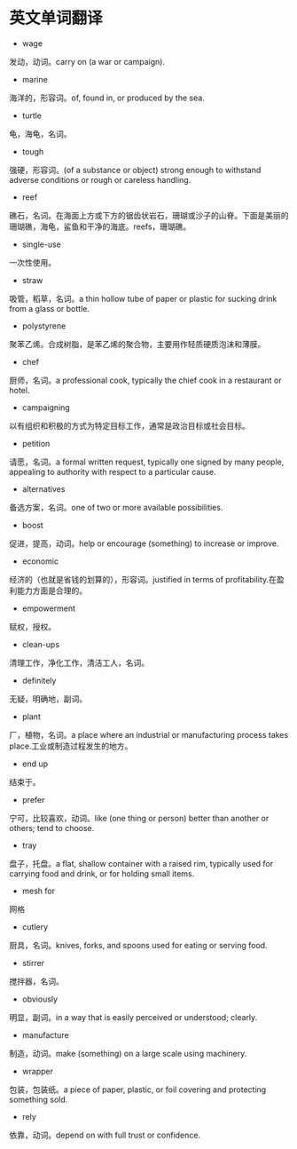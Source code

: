 # 英文单词翻译

* wage

发动，动词。carry on (a war or campaign).

* marine

海洋的，形容词。of, found in, or produced by the sea.

* turtle

龟，海龟，名词。

* tough

强硬，形容词。(of a substance or object) strong enough to withstand adverse conditions or rough or careless handling.

* reef

礁石，名词。在海面上方或下方的锯齿状岩石，珊瑚或沙子的山脊。下面是美丽的珊瑚礁，海龟，鲨鱼和干净的海底。reefs，珊瑚礁。

* single-use

一次性使用。

* straw

吸管，稻草，名词。a thin hollow tube of paper or plastic for sucking drink from a glass or bottle.

* polystyrene

聚苯乙烯。合成树脂，是苯乙烯的聚合物，主要用作轻质硬质泡沫和薄膜。

* chef

厨师，名词。a professional cook, typically the chief cook in a restaurant or hotel.

* campaigning

以有组织和积极的方式为特定目标工作，通常是政治目标或社会目标。

* petition

请愿，名词。a formal written request, typically one signed by many people, appealing to authority with respect to a particular cause.

* alternatives

备选方案，名词。one of two or more available possibilities.

* boost

促进，提高，动词。help or encourage (something) to increase or improve.

* economic

经济的（也就是省钱的划算的），形容词。justified in terms of profitability.在盈利能力方面是合理的。

* empowerment

赋权，授权。

* clean-ups

清理工作，净化工作，清洁工人，名词。

* definitely

无疑，明确地，副词。

* plant

厂，植物，名词。a place where an industrial or manufacturing process takes place.工业或制造过程发生的地方。

* end up

结束于。

* prefer

宁可，比较喜欢，动词。like (one thing or person) better than another or others; tend to choose.

* tray

盘子，托盘。a flat, shallow container with a raised rim, typically used for carrying food and drink, or for holding small items.

* mesh for

网格

* cutlery

厨具，名词。knives, forks, and spoons used for eating or serving food.

* stirrer

搅拌器，名词。

* obviously

明显，副词。in a way that is easily perceived or understood; clearly.

* manufacture

制造，动词。make (something) on a large scale using machinery.

* wrapper

包装，包装纸。a piece of paper, plastic, or foil covering and protecting something sold.

* rely

依靠，动词。depend on with full trust or confidence.

